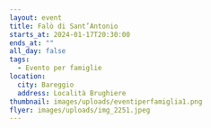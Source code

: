 ```yaml
---
layout: event
title: Falò di Sant’Antonio
starts_at: 2024-01-17T20:30:00
ends_at: ""
all_day: false
tags:
  - Evento per famiglie
location:
  city: Bareggio
  address: Località Brughiere
thumbnail: images/uploads/eventiperfamiglia1.png
flyer: images/uploads/img_2251.jpeg
---
```

